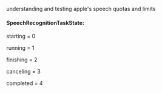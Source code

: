 understanding and testing apple's speech quotas and limits

#### SpeechRecognitionTaskState:
starting = 0

running = 1

finishing = 2

canceling = 3

completed = 4
